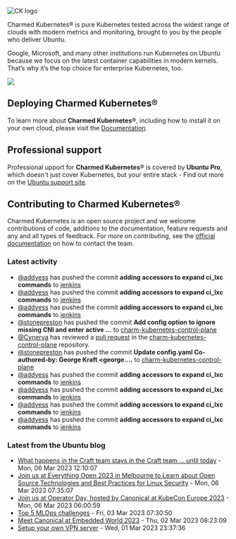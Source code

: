 ![CK logo](https://assets.ubuntu.com/v1/451d4cf4-Charmed+Kubernetes_RGB_onWhite_2022.svg)

Charmed Kubernetes® is pure Kubernetes tested across the widest range of clouds with modern metrics and monitoring, brought to you by the people who deliver Ubuntu.

Google, Microsoft, and many other institutions run Kubernetes on Ubuntu because we focus on the latest container capabilities in modern kernels. That’s why it’s the top choice for enterprise Kubernetes, too.

![](https://assets.ubuntu.com/v1/843c77b6-juju-at-a-glace.svg)

## Deploying Charmed Kubernetes®

To learn more about **Charmed Kubernetes**®, including how to install it on your own cloud, please visit the [Documentation][docs].

## Professional support

Professional upport for **Charmed Kubernetes**® is covered by **Ubuntu Pro**, which doesn't just cover Kubernetes, but your entire stack - Find out more on the [Ubuntu support site](https://ubuntu.com/support).

## Contributing to Charmed Kubernetes®

Charmed Kubernetes is an open source project and we welcome contributions of code, additions to the documentation, feature requests and any and all types of feedback. For more on contributing, see the [official documentation][get-in-touch] on how to contact the team.

<!-- LINKS -->
[docs]: https://ubuntu.com/kubernetes/docs
[get-in-touch]: https://ubuntu.com/kubernetes/docs/get-in-touch

### Latest activity

<!-- activity starts -->
 - [@addyess](https://github.com/addyess) has pushed the commit **adding accessors to expand ci_lxc commands** to [jenkins](https://github.com/charmed-kubernetes/jenkins)
 - [@addyess](https://github.com/addyess) has pushed the commit **adding accessors to expand ci_lxc commands** to [jenkins](https://github.com/charmed-kubernetes/jenkins)
 - [@addyess](https://github.com/addyess) has pushed the commit **adding accessors to expand ci_lxc commands** to [jenkins](https://github.com/charmed-kubernetes/jenkins)
 - [@stonepreston](https://github.com/stonepreston) has pushed the commit **Add config option to ignore missing CNI and enter active ...** to [charm-kubernetes-control-plane](https://github.com/charmed-kubernetes/charm-kubernetes-control-plane)
 - [@Cynerva](https://github.com/Cynerva) has reviewed a [pull request](https://github.com/charmed-kubernetes/charm-kubernetes-control-plane/pull/275) in the [charm-kubernetes-control-plane](https://github.com/charmed-kubernetes/charm-kubernetes-control-plane) repository.
 - [@stonepreston](https://github.com/stonepreston) has pushed the commit **Update config.yaml  Co-authored-by: George Kraft <george....** to [charm-kubernetes-control-plane](https://github.com/charmed-kubernetes/charm-kubernetes-control-plane)
 - [@addyess](https://github.com/addyess) has pushed the commit **adding accessors to expand ci_lxc commands** to [jenkins](https://github.com/charmed-kubernetes/jenkins)
 - [@addyess](https://github.com/addyess) has pushed the commit **adding accessors to expand ci_lxc commands** to [jenkins](https://github.com/charmed-kubernetes/jenkins)
 - [@addyess](https://github.com/addyess) has pushed the commit **adding accessors to expand ci_lxc commands** to [jenkins](https://github.com/charmed-kubernetes/jenkins)
 - [@addyess](https://github.com/addyess) has pushed the commit **adding accessors to expand ci_lxc commands** to [jenkins](https://github.com/charmed-kubernetes/jenkins)
<!-- activity ends -->

<!-- roadmap starts -->

<!-- roadmap ends -->

### Latest from the Ubuntu blog

<!-- blog starts -->
* [What happens in the Craft team stays in the Craft team … until today](https://ubuntu.com//blog/what-happens-in-the-craft-team-stays-in-the-craft-team-until-today) - Mon, 06 Mar 2023 12:10:07 
* [Join us at Everything Open 2023 in Melbourne to Learn about Open Source Technologies and Best Practices for Linux Security](https://ubuntu.com//blog/everything-open-2023-in-melbourne) - Mon, 06 Mar 2023 07:35:07 
* [Join us at Operator Day, hosted by Canonical at KubeCon Europe 2023](https://ubuntu.com//blog/operator-day-kubecon-europe-2023) - Mon, 06 Mar 2023 06:00:59 
* [Top 5 MLOps challenges](https://ubuntu.com//blog/mlops-challenges) - Fri, 03 Mar 2023 07:30:50 
* [Meet Canonical at Embedded World 2023](https://ubuntu.com//blog/meet-canonical-at-embedded-world-2023) - Thu, 02 Mar 2023 08:23:09 
* [Setup your own VPN server](https://ubuntu.com//blog/setup-your-own-vpn-server) - Wed, 01 Mar 2023 23:37:36 
<!-- blog ends -->
